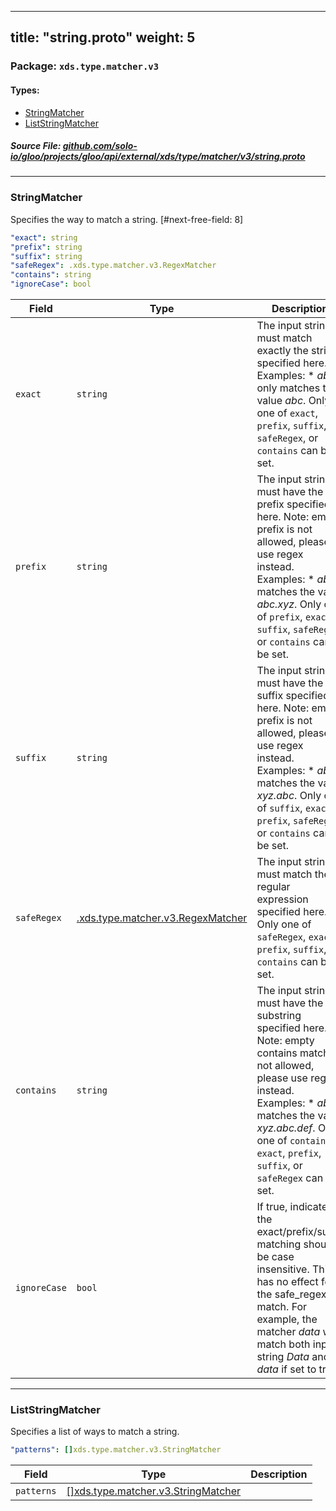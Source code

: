 
---
title: "string.proto"
weight: 5
---

<!-- Code generated by solo-kit. DO NOT EDIT. -->


### Package: `xds.type.matcher.v3` 
#### Types:


- [StringMatcher](#stringmatcher)
- [ListStringMatcher](#liststringmatcher)
  



##### Source File: [github.com/solo-io/gloo/projects/gloo/api/external/xds/type/matcher/v3/string.proto](https://github.com/solo-io/gloo/blob/master/projects/gloo/api/external/xds/type/matcher/v3/string.proto)





---
### StringMatcher

 
Specifies the way to match a string.
[#next-free-field: 8]

```yaml
"exact": string
"prefix": string
"suffix": string
"safeRegex": .xds.type.matcher.v3.RegexMatcher
"contains": string
"ignoreCase": bool

```

| Field | Type | Description |
| ----- | ---- | ----------- | 
| `exact` | `string` | The input string must match exactly the string specified here. Examples: * *abc* only matches the value *abc*. Only one of `exact`, `prefix`, `suffix`, `safeRegex`, or `contains` can be set. |
| `prefix` | `string` | The input string must have the prefix specified here. Note: empty prefix is not allowed, please use regex instead. Examples: * *abc* matches the value *abc.xyz*. Only one of `prefix`, `exact`, `suffix`, `safeRegex`, or `contains` can be set. |
| `suffix` | `string` | The input string must have the suffix specified here. Note: empty prefix is not allowed, please use regex instead. Examples: * *abc* matches the value *xyz.abc*. Only one of `suffix`, `exact`, `prefix`, `safeRegex`, or `contains` can be set. |
| `safeRegex` | [.xds.type.matcher.v3.RegexMatcher](../regex.proto.sk/#regexmatcher) | The input string must match the regular expression specified here. Only one of `safeRegex`, `exact`, `prefix`, `suffix`, or `contains` can be set. |
| `contains` | `string` | The input string must have the substring specified here. Note: empty contains match is not allowed, please use regex instead. Examples: * *abc* matches the value *xyz.abc.def*. Only one of `contains`, `exact`, `prefix`, `suffix`, or `safeRegex` can be set. |
| `ignoreCase` | `bool` | If true, indicates the exact/prefix/suffix matching should be case insensitive. This has no effect for the safe_regex match. For example, the matcher *data* will match both input string *Data* and *data* if set to true. |




---
### ListStringMatcher

 
Specifies a list of ways to match a string.

```yaml
"patterns": []xds.type.matcher.v3.StringMatcher

```

| Field | Type | Description |
| ----- | ---- | ----------- | 
| `patterns` | [[]xds.type.matcher.v3.StringMatcher](../string.proto.sk/#stringmatcher) |  |





<!-- Start of HubSpot Embed Code -->
<script type="text/javascript" id="hs-script-loader" async defer src="//js.hs-scripts.com/5130874.js"></script>
<!-- End of HubSpot Embed Code -->

